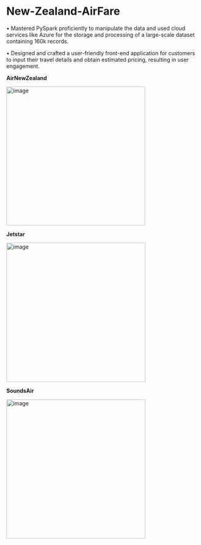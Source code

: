 # New-Zealand-AirFare

•	Mastered PySpark proficiently to manipulate the data and used cloud services like Azure for the storage and processing of a large-scale dataset containing 160k records.

•	Designed and crafted a user-friendly front-end application for customers to input their travel details and obtain estimated pricing, resulting in user engagement.

**AirNewZealand** <br>

<img width="363" alt="image" src="https://github.com/jasumonga17/New-Zealand-AirFare/assets/76562774/247eba2b-68b3-4b43-a27f-e9b9dd748d3f">


**Jetstar**<br>

<img width="364" alt="image" src="https://github.com/jasumonga17/New-Zealand-AirFare/assets/76562774/ae4e4e7e-5114-494d-ab0c-889ff91495ae">

**SoundsAir** <br>

<img width="364" alt="image" src="https://github.com/jasumonga17/New-Zealand-AirFare/assets/76562774/96559edd-d173-467c-af61-c7842750b763">




